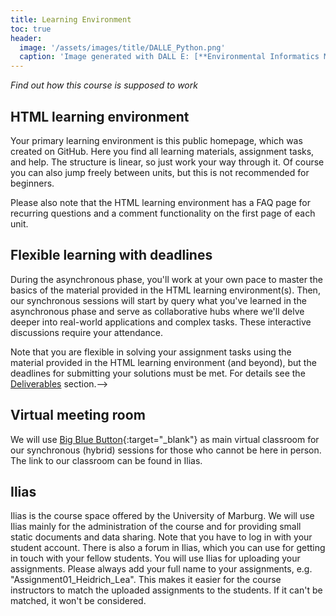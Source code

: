 ```yaml
---
title: Learning Environment
toc: true
header:
  image: '/assets/images/title/DALLE_Python.png'
  caption: 'Image generated with DALL E: [**Environmental Informatics Marburg**](https://www.uni-marburg.de/en/fb19/disciplines/physisch/environmentalinformatics)'
---
```


*Find out how this course is supposed to work*

<!--more-->


## HTML learning environment

Your primary learning environment is this public homepage, which was created on GitHub.
Here you find all learning materials, assignment tasks, and help. 
The structure is linear, so just work your way through it. 
Of course you can also jump freely between units, but this is not recommended for beginners.

Please also note that the HTML learning environment has a FAQ page for recurring questions and a comment functionality on the first page of each unit.


## Flexible learning with deadlines

During the asynchronous phase, you'll work at your own pace to master the basics of the material provided in the HTML learning environment(s). Then, our synchronous sessions will start by query what you've learned in the asynchronous phase and serve as collaborative hubs where we'll delve deeper into real-world applications and complex tasks. These interactive discussions require your attendance.

Note that you are flexible in solving your assignment tasks using the material provided in the HTML learning environment (and beyond), but the deadlines for submitting your solutions must be met.
For details see the [Deliverables](/moer-bsc-python/unit00/unit00-02_deliverables.html) section.-->

## Virtual meeting room

We will use [Big Blue Button](https://www.uni-marburg.de/en/hrz/services/web-conferences/web-conferencing-with-bigbluebutton){:target="_blank"} as main virtual classroom for our synchronous (hybrid) sessions for those who cannot be here in person.
The link to our classroom can be found in Ilias.


## Ilias

Ilias is the course space offered by the University of Marburg. 
We will use Ilias mainly for the administration of the course and for providing small static documents and data sharing.
Note that you have to log in with your student account. There is also a forum in Ilias, which you can use for getting in touch with your fellow students.
You will use Ilias for uploading your assignments. Please always add your full name to your assignments, e.g. "Assignment01_Heidrich_Lea".
This makes it easier for the course instructors to match the uploaded assignments to the students. If it can't be matched, it won't be considered.





